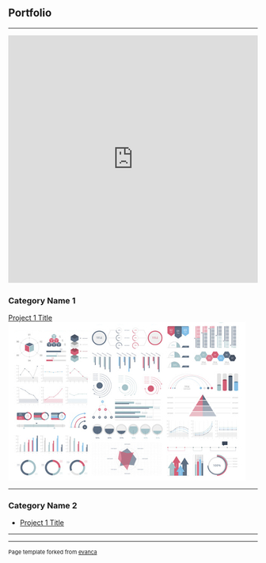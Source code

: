 ## Portfolio

---

<iframe frameborder="0" width="100%" height="500px" src="https://repl.it/repls/KnowingSlateblueCompilerbug?lite=true"></iframe>

### Category Name 1 

[Project 1 Title](/sample_page)
<img src="images/dummy_thumbnail.jpg?raw=true"/>


---

### Category Name 2

- [Project 1 Title](http://example.com/)


---




---
<p style="font-size:11px">Page template forked from <a href="https://github.com/evanca/quick-portfolio">evanca</a></p>
<!-- Remove above link if you don't want to attibute -->
